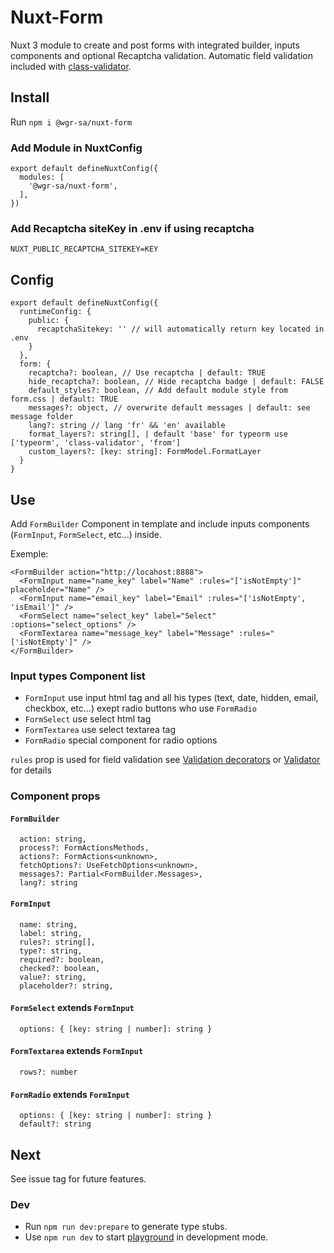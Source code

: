# Nuxt-Form

Nuxt 3 module to create and post forms with integrated builder, inputs components and optional Recaptcha validation. Automatic field validation included with [class-validator](https://github.com/typestack/class-validator). 

## Install
Run `npm i @wgr-sa/nuxt-form`

### Add Module in NuxtConfig
```
export default defineNuxtConfig({
  modules: [
    '@wgr-sa/nuxt-form',
  ],
})	
```

### Add Recaptcha siteKey in .env if using recaptcha
`NUXT_PUBLIC_RECAPTCHA_SITEKEY=KEY`

## Config
```
export default defineNuxtConfig({
  runtimeConfig: {
    public: {
      recaptchaSitekey: '' // will automatically return key located in .env
    }
  },
  form: {
    recaptcha?: boolean, // Use recaptcha | default: TRUE
    hide_recaptcha?: boolean, // Hide recaptcha badge | default: FALSE
    default_styles?: boolean, // Add default module style from form.css | default: TRUE
    messages?: object, // overwrite default messages | default: see message folder
    lang?: string // lang 'fr' && 'en' available  
    format_layers?: string[], | default 'base' for typeorm use ['typeorm', 'class-validator', 'from']
    custom_layers?: [key: string]: FormModel.FormatLayer
  }
}
```

## Use 

Add `FormBuilder` Component in template and include inputs components (`FormInput`, `FormSelect`, etc...) inside.

Exemple:
```
<FormBuilder action="http://locahost:8888">
  <FormInput name="name_key" label="Name" :rules="['isNotEmpty']" placeholder="Name" />
  <FormInput name="email_key" label="Email" :rules="['isNotEmpty', 'isEmail']" />
  <FormSelect name="select_key" label="Select" :options="select_options" />
  <FormTextarea name="message_key" label="Message" :rules="['isNotEmpty']" /> 
</FormBuilder>  
```

### Input types Component list 

- `FormInput` use input html tag and all his types (text, date, hidden, email, checkbox, etc...) exept radio buttons who use `FormRadio`
- `FormSelect` use select html tag
- `FormTextarea` use select textarea tag
- `FormRadio` special component for radio options

`rules` prop is used for field validation see [Validation decorators](https://github.com/typestack/class-validator#validation-decorators) or [Validator](https://github.com/validatorjs/validator.js) for details

### Component props 

#### `FormBuilder`
```
  action: string,
  process?: FormActionsMethods,
  actions?: FormActions<unknown>,
  fetchOptions?: UseFetchOptions<unknown>,
  messages?: Partial<FormBuilder.Messages>,
  lang?: string
```

#### `FormInput`
```
  name: string,
  label: string,
  rules?: string[],
  type?: string,
  required?: boolean,
  checked?: boolean,
  value?: string,
  placeholder?: string,
```

#### `FormSelect` extends `FormInput`
```
  options: { [key: string | number]: string }
```

#### `FormTextarea` extends `FormInput`
```
  rows?: number
```

#### `FormRadio` extends `FormInput`
```
  options: { [key: string | number]: string }
  default?: string
```

## Next
See issue tag for future features.
### Dev
- Run `npm run dev:prepare` to generate type stubs.
- Use `npm run dev` to start [playground](./playground) in development mode.

